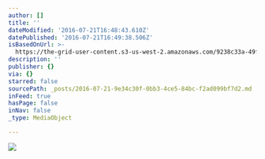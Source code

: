 ```yaml
---
author: []
title: ''
dateModified: '2016-07-21T16:48:43.610Z'
datePublished: '2016-07-21T16:49:38.506Z'
isBasedOnUrl: >-
  https://the-grid-user-content.s3-us-west-2.amazonaws.com/9238c33a-49f9-4902-bbfd-2cd58a9bbd53.jpg
description: ''
publisher: {}
via: {}
starred: false
sourcePath: _posts/2016-07-21-9e34c30f-0bb3-4ce5-84bc-f2ad099bf7d2.md
inFeed: true
hasPage: false
inNav: false
_type: MediaObject

---
```

![](https://the-grid-user-content.s3-us-west-2.amazonaws.com/9238c33a-49f9-4902-bbfd-2cd58a9bbd53.jpg)